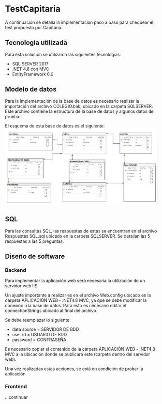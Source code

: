 # TestCapitaria
  A continuación se detalla la implementación paso a paso para chequear el test propuesto por Capitaria.
## Tecnología utilizada
Para esta solución se utilizaron las siguientes tecnologías:
- SQL SERVER 2017
- .NET 4.8 con MVC
- EntityFramework 6.0
## Modelo de datos
Para la implementación de la base de datos es necesario realizar la importación del archivo COLEGIO.bak, ubicado en la carpeta SQLSERVER. Este archivo contiene la estructura de la base de datos y algunos datos de prueba.

El esquema de esta base de datos es el siguiente:
![ScreenShot](https://github.com/apcl/TestCapitaria/blob/main/SQL%20SERVER/Diagrama%20de%20BDD%20COLEGIO.png)

## SQL
Para las consultas SQL, las respuestas de estas se encuentran en el archivo Respuestas SQL.sql ubicado en la carpeta SQLSERVER. Se detallan las 5 respuestas a las 5 preguntas.

## Diseño de software
### Backend
Para implementar la aplicación web será necesaria la utilización de un servidor web IIS.

Un ajuste importante a realizar es en el archivo Web.config ubicado en la carpeta APLICACIÓN WEB - .NET4.8 MVC, ya que se debe modificar la conexión a la base de datos. Para esto es necesario editar el connectionStrings ubicado al final del archivo.

Se debe reemplazar lo siguiente:
- data source = SERVIDOR DE BDD
- user id = USUARIO DE BDD
- password = CONTRASEÑA

Es necesario copiar el contenido de la carpeta APLICACIÓN WEB - .NET4.8 MVC a la ubicación donde se publicará este (carpeta dentro del servidor web).

Una vez realizadas estas acciones, se está en condición de probar la aplicación.

### Frontend
...continuar
